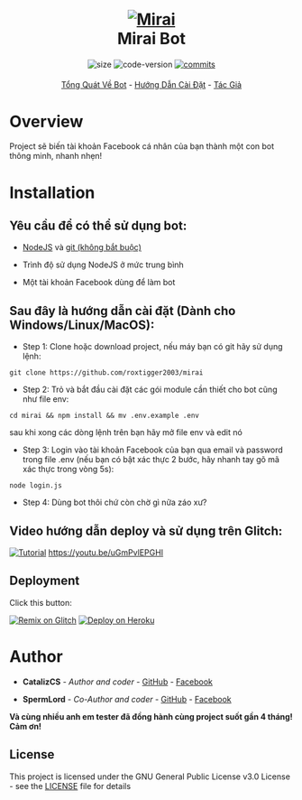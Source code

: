 <h1 align="center">
	<br>
	<a href="#"><img src="https://i.imgur.com/jdqeKHq.jpg" alt="Mirai"></a>
	<br>
		Mirai Bot
	<br>
</h1>

<h4 align="center"></h4>

<p align="center">
	<img alt="size" src="https://img.shields.io/github/repo-size/roxtigger2003/mirai.svg?style=flat-square&label=size">
	<img alt="code-version" src="https://img.shields.io/badge/dynamic/json?color=red&label=code%20version&prefix=v&query=%24.version&url=https%3A%2F%2Fraw.githubusercontent.com%2Froxtigger2003%2Fmirai%2Fmaster%2Fpackage.json&style=flat-square">
	<a href="https://github.com/roxtigger2003/mirai/commits"><img alt="commits" src="https://img.shields.io/github/commit-activity/m/roxtigger2003/mirai.svg?label=commit&style=flat-square"></a> 
</p>

<h4 align="center"></h4>

<p align="center">
	<a href="#Overview">Tổng Quát Về Bot</a>
	-
	<a href="#Installation">Hướng Dẫn Cài Đặt</a>
	-
	<a href="#Author">Tác Giả</a>
</p>

# Overview

Project sẽ biến tài khoản Facebook cá nhân của bạn thành một con bot thông minh, nhanh nhẹn!

# Installation 

## Yêu cầu để có thể sử dụng bot:

  - [NodeJS](https://nodejs.org/en/) và [git (không bắt buộc)](https://git-scm.com/downloads)
 
  - Trình độ sử dụng NodeJS ở mức trung bình
 
  - Một tài khoản Facebook dùng để làm bot
 
## Sau đây là hướng dẫn cài đặt (Dành cho Windows/Linux/MacOS):  

+ Step 1: Clone hoặc download project, nếu máy bạn có git hãy sử dụng lệnh:
```
git clone https://github.com/roxtigger2003/mirai
```
+ Step 2: Trỏ và bắt đầu cài đặt các gói module cần thiết cho bot cũng như file env:
```
cd mirai && npm install && mv .env.example .env
```
sau khi xong các dòng lệnh trên bạn hãy mở file env và edit nó

+ Step 3: Login vào tài khoản Facebook của bạn qua email và password trong file .env (nếu bạn có bật xác thực 2 bước, hãy nhanh tay gõ mã xác thực trong vòng 5s):
```
node login.js
```

+ Step 4: Dùng bot thôi chứ còn chờ gì nữa záo xư?

## Video hướng dẫn deploy và sử dụng trên Glitch:

[![Tutorial](https://img.youtube.com/vi/uGmPvlEPGHI/0.jpg)](https://www.youtube.com/watch?v=uGmPvlEPGHI)
https://youtu.be/uGmPvlEPGHI

## Deployment

Click this button:

[![Remix on Glitch](https://cdn.glitch.com/2703baf2-b643-4da7-ab91-7ee2a2d00b5b%2Fremix-button.svg)](https://glitch.com/edit/#!/import/github/roxtigger2003/mirai)    [![Deploy on Heroku](https://www.herokucdn.com/deploy/button.svg)](https://heroku.com/deploy?template=https://github.com/roxtigger2003/mirai/tree/master)

# Author

- **CatalizCS** - *Author and coder* - [GitHub](https://github.com/roxtigger2003) - [Facebook](https://fb.me/Cataliz2k)

- **SpermLord** - *Co-Author and coder* - [GitHub](https://github.com/spermlord) - [Facebook](https://fb.me/MyNameIsSpermLord)

**Và cùng nhiều anh em tester đã đồng hành cùng project suốt gần 4 tháng! Cảm ơn!**

## License

This project is licensed under the GNU General Public License v3.0 License - see the [LICENSE](LICENSE) file for details
